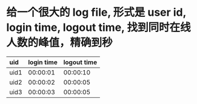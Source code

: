 # 给一个很大的 log file, 形式是 user id, login time, logout time, 找到同时在线人数的峰值，精确到秒

| uid | login time | logout time |
| :-----| :---- | :---- |
| uid1 | 00:00:01 | 00:00:10 |
| uid2 | 00:00:02 | 00:00:05 |
| uid3 | 00:00:03 | 00:00:05 |
